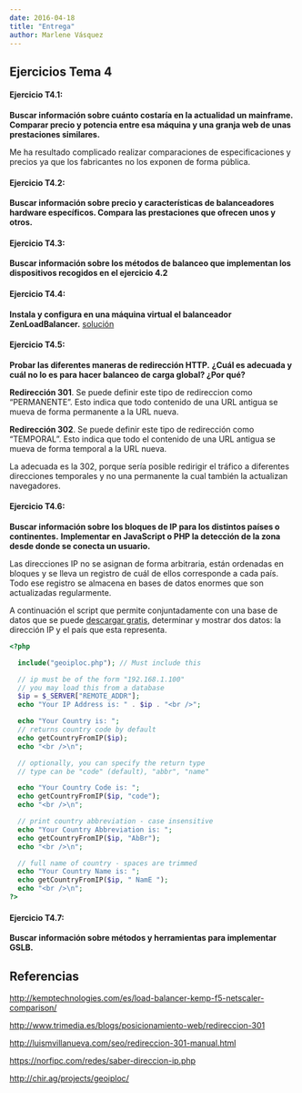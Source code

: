 ```yaml
---
date: 2016-04-18 
title: "Entrega"
author: Marlene Vásquez
---
```

## Ejercicios Tema 4

#### Ejercicio T4.1:
**Buscar información sobre cuánto costaría en la actualidad un mainframe. Comparar precio y potencia entre esa máquina y una granja web de unas prestaciones similares.**

Me ha resultado complicado realizar comparaciones de especificaciones y precios ya que los fabricantes no los exponen de forma pública.

#### Ejercicio T4.2:
**Buscar información sobre precio y características de balanceadores hardware específicos. Compara las prestaciones que ofrecen unos y otros.**



#### Ejercicio T4.3:
**Buscar información sobre los métodos de balanceo que implementan los dispositivos recogidos en el ejercicio 4.2**



#### Ejercicio T4.4:
**Instala y configura en una máquina virtual el balanceador ZenLoadBalancer.**
[solución](https://github.com/marlenelis/SWAP1516/blob/master/Practicas/zenLoadBalancer.md)


#### Ejercicio T4.5:

**Probar las diferentes maneras de redirección HTTP.**
**¿Cuál es adecuada y cuál no lo es para hacer balanceo de carga global? ¿Por qué?**

**Redirección 301**. Se puede definir este tipo de redireccion como “PERMANENTE”. Esto indica que todo contenido de una URL antigua se mueva de forma permanente a la URL nueva. 

**Redirección 302**. Se puede definir este tipo de redirección como “TEMPORAL”. Esto indica que todo el contenido de una URL antigua se mueva de forma temporal a la URL nueva.

La adecuada  es la 302, porque sería posible redirigir el tráfico a diferentes direcciones temporales y no una permanente la cual también la actualizan navegadores.

#### Ejercicio T4.6:

**Buscar información sobre los bloques de IP para los distintos países o continentes.**
**Implementar en JavaScript o PHP la detección de la zona desde donde se conecta un usuario.**

Las direcciones IP no se asignan de forma arbitraria, están ordenadas en bloques y se lleva un registro de cuál de ellos corresponde a cada país.
Todo ese registro se almacena en bases de datos enormes que son actualizadas regularmente.

A continuación el script que permite conjuntadamente con una base de datos que se puede [descargar gratis](http://chir.ag/projects/geoiploc/), determinar y mostrar dos datos: la dirección IP y el país que esta representa.


````php
<?php

  include("geoiploc.php"); // Must include this

  // ip must be of the form "192.168.1.100"
  // you may load this from a database
  $ip = $_SERVER["REMOTE_ADDR"];
  echo "Your IP Address is: " . $ip . "<br />";

  echo "Your Country is: ";
  // returns country code by default
  echo getCountryFromIP($ip);
  echo "<br />\n";

  // optionally, you can specify the return type
  // type can be "code" (default), "abbr", "name"

  echo "Your Country Code is: ";
  echo getCountryFromIP($ip, "code");
  echo "<br />\n";

  // print country abbreviation - case insensitive
  echo "Your Country Abbreviation is: ";
  echo getCountryFromIP($ip, "AbBr");
  echo "<br />\n";

  // full name of country - spaces are trimmed
  echo "Your Country Name is: ";
  echo getCountryFromIP($ip, " NamE ");
  echo "<br />\n";
?>

````


#### Ejercicio T4.7:
**Buscar información sobre métodos y herramientas para implementar GSLB.**

## Referencias

http://kemptechnologies.com/es/load-balancer-kemp-f5-netscaler-comparison/

http://www.trimedia.es/blogs/posicionamiento-web/redireccion-301

http://luismvillanueva.com/seo/redireccion-301-manual.html 

https://norfipc.com/redes/saber-direccion-ip.php

http://chir.ag/projects/geoiploc/


